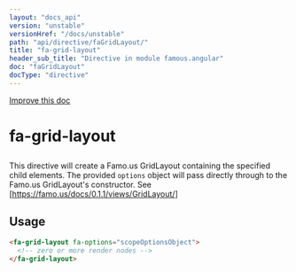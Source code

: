 ```yaml
---
layout: "docs_api"
version: "unstable"
versionHref: "/docs/unstable"
path: "api/directive/faGridLayout/"
title: "fa-grid-layout"
header_sub_title: "Directive in module famous.angular"
doc: "faGridLayout"
docType: "directive"
---
```


<div class="improve-docs">
  <a href='https://github.com/FamousInternal/famous-angular/edit/master/src/scripts/directives/fa-grid-layout.js#L1'>
    Improve this doc
  </a>
</div>




<h1 class="api-title">

  fa-grid-layout



</h1>





This directive will create a Famo.us GridLayout containing the 
specified child elements. The provided `options` object
will pass directly through to the Famo.us GridLayout's
constructor.  See [https://famo.us/docs/0.1.1/views/GridLayout/]








  
<h2 id="usage">Usage</h2>
  
```html
<fa-grid-layout fa-options="scopeOptionsObject">
  <!-- zero or more render nodes -->
</fa-grid-layout>
```
  
  

  





